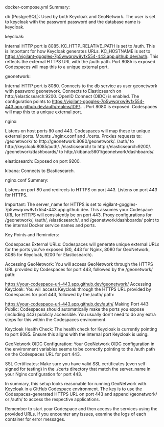 docker-compose.yml Summary:

db (PostgreSQL): Used by both Keycloak and GeoNetwork. The user is set to keycloak with the password password and the database name is keycloak.

keycloak:

Internal HTTP port is 8085.
KC_HTTP_RELATIVE_PATH is set to /auth. This is important for how Keycloak generates URLs.
KC_HOSTNAME is set to https://vigilant-goggles-7p5wwqrxw9vfx554-443.app.github.dev/auth. This reflects the external HTTPS URL with the /auth path.
Port 8085 is exposed. Codespaces will map this to a unique external port.

geonetwork:

Internal HTTP port is 8080.
Connects to the db service as user geonetwork with password geonetwork.
Connects to Elasticsearch on http://elasticsearch:9200.
OpenID Connect (OIDC) is enabled. The configuration points to https://vigilant-goggles-7p5wwqrxw9vfx554-443.app.github.dev/auth/realms/IDP/....
Port 8080 is exposed. Codespaces will map this to a unique external port.

nginx:

Listens on host ports 80 and 443. Codespaces will map these to unique external ports.
Mounts ./nginx.conf and ./certs.
Proxies requests to:
/geonetwork/ to http://geonetwork:8080/geonetwork/.
/auth/ to http://keycloak:8085/auth/.
/elasticsearch/ to http://elasticsearch:9200/.
/geonetwork/dashboards/ to http://kibana:5601/geonetwork/dashboards/.

elasticsearch: Exposed on port 9200.

kibana: Connects to Elasticsearch.

nginx.conf Summary:

Listens on port 80 and redirects to HTTPS on port 443.
Listens on port 443 for HTTPS.

Important: The server_name for HTTPS is set to vigilant-goggles-7p5wwqrxw9vfx554-443.app.github.dev. This assumes your Codespace URL for HTTPS will consistently be on port 443.
Proxy configurations for /geonetwork/, /auth/, /elasticsearch/, and /geonetwork/dashboards/ point to the internal Docker service names and ports.

Key Points and Reminders:

Codespaces External URLs: Codespaces will generate unique external URLs for the ports you've exposed (80, 443 for Nginx, 8080 for GeoNetwork, 8085 for Keycloak, 9200 for Elasticsearch).

Accessing GeoNetwork: You will access GeoNetwork through the HTTPS URL provided by Codespaces for port 443, followed by the /geonetwork/ path:

https://your-codespace-url-443.app.github.dev/geonetwork/
Accessing Keycloak: You will access Keycloak through the HTTPS URL provided by Codespaces for port 443, followed by the /auth/ path:

https://your-codespace-url-443.app.github.dev/auth/
Making Port 443 Public: Codespaces should automatically make the ports you expose (including 443) publicly accessible. You usually don't need to do any extra steps for this within the Codespaces environment.

Keycloak Health Check: The health check for Keycloak is currently pointing to port 8085. Ensure this aligns with the internal port Keycloak is using.

GeoNetwork OIDC Configuration: Your GeoNetwork OIDC configuration in the environment variables seems to be correctly pointing to the /auth path on the Codespaces URL for port 443.

SSL Certificates: Make sure you have valid SSL certificates (even self-signed for testing) in the ./certs directory that match the server_name in your Nginx configuration for port 443.

In summary, this setup looks reasonable for running GeoNetwork with Keycloak in a GitHub Codespace environment. The key is to use the Codespaces-generated HTTPS URL on port 443 and append /geonetwork/ or /auth/ to access the respective applications.

Remember to start your Codespace and then access the services using the provided URLs. If you encounter any issues, examine the logs of each container for error messages.